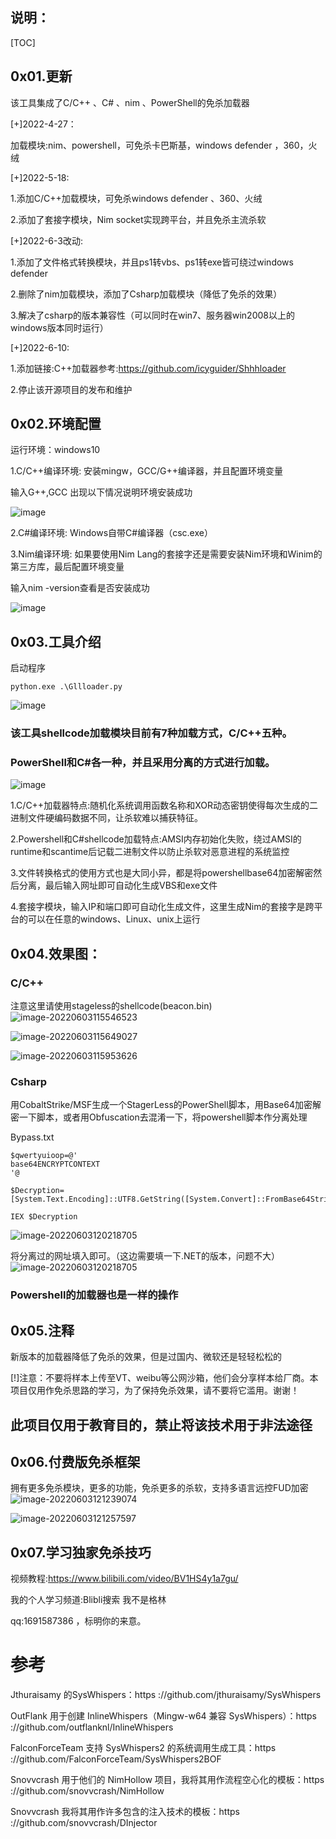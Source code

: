## 说明：


[TOC]
## 0x01.更新

该工具集成了C/C++ 、C# 、nim 、PowerShell的免杀加载器

[+]2022-4-27：

加载模块:nim、powershell，可免杀卡巴斯基，windows defender ，360，火绒

[+]2022-5-18:

1.添加C/C++加载模块，可免杀windows defender 、360、火绒

2.添加了套接字模块，Nim socket实现跨平台，并且免杀主流杀软

[+]2022-6-3改动:

1.添加了文件格式转换模块，并且ps1转vbs、ps1转exe皆可绕过windows defender

2.删除了nim加载模块，添加了Csharp加载模块（降低了免杀的效果）

3.解决了csharp的版本兼容性（可以同时在win7、服务器win2008以上的windows版本同时运行）

[+]2022-6-10:

1.添加链接:C++加载器参考:https://github.com/icyguider/Shhhloader

2.停止该开源项目的发布和维护


## 0x02.环境配置

运行环境：windows10

1.C/C++编译环境: 安装mingw，GCC/G++编译器，并且配置环境变量

输入G++,GCC 出现以下情况说明环境安装成功

![image](https://user-images.githubusercontent.com/89376703/172179649-32d3ba7d-c48b-4098-b58f-6154d2c312bf.png)

2.C#编译环境: Windows自带C#编译器（csc.exe）

3.Nim编译环境: 如果要使用Nim Lang的套接字还是需要安装Nim环境和Winim的第三方库，最后配置环境变量

输入nim -version查看是否安装成功

![image](https://user-images.githubusercontent.com/89376703/172186202-d8d2127c-d834-4bc3-8644-e8a87df14064.png)


## 0x03.工具介绍

启动程序

```
python.exe .\Gllloader.py
```

![image](https://user-images.githubusercontent.com/89376703/172190784-8a87774b-ce88-484d-93d5-936e922b16dc.png)


### 该工具shellcode加载模块目前有7种加载方式，C/C++五种。

### PowerShell和C#各一种，并且采用分离的方式进行加载。

![image](https://user-images.githubusercontent.com/89376703/172180872-f2c7204b-e5ed-47c7-a0f3-9ff5e3ed6e8d.png)

1.C/C++加载器特点:随机化系统调用函数名称和XOR动态密钥使得每次生成的二进制文件硬编码数据不同，让杀软难以捕获特征。

2.Powershell和C#shellcode加载特点:AMSI内存初始化失败，绕过AMSI的runtime和scantime后记载二进制文件以防止杀软对恶意进程的系统监控

3.文件转换格式的使用方式也是大同小异，都是将powershellbase64加密解密然后分离，最后输入网址即可自动化生成VBS和exe文件

4.套接字模块，输入IP和端口即可自动化生成文件，这里生成Nim的套接字是跨平台的可以在任意的windows、Linux、unix上运行

## 0x04.效果图：

### C/C++
注意这里请使用stageless的shellcode(beacon.bin)
![image-20220603115546523](https://user-images.githubusercontent.com/89376703/171785352-ef3ef6eb-3d7f-4e4a-89e5-85c34b757730.png)

![image-20220603115649027](https://user-images.githubusercontent.com/89376703/171785644-f5698bbe-7338-4286-adff-15d81f145a09.png)


![image-20220603115953626](https://user-images.githubusercontent.com/89376703/171785670-32590cff-2366-4ed2-97d6-00c75848ca36.png)


### Csharp

用CobaltStrike/MSF生成一个StagerLess的PowerShell脚本，用Base64加密解密一下脚本，或者用Obfuscation去混淆一下，将powershell脚本作分离处理

Bypass.txt
``` 
$qwertyuioop=@'
base64ENCRYPTCONTEXT
'@

$Decryption= [System.Text.Encoding]::UTF8.GetString([System.Convert]::FromBase64String($qwertyuioop))

IEX $Decryption 
```

![image-20220603120218705](https://user-images.githubusercontent.com/89376703/171785685-08b2e011-18c0-449b-b7c1-d2823e002aa5.png)

将分离过的网址填入即可。（这边需要填一下.NET的版本，问题不大）
![image-20220603120218705](https://user-images.githubusercontent.com/89376703/171785748-ee462a2b-c733-4708-82bd-1dab18905e51.png)



### Powershell的加载器也是一样的操作



## 0x05.注释

新版本的加载器降低了免杀的效果，但是过国内、微软还是轻轻松松的

[!]注意：不要将样本上传至VT、weibu等公网沙箱，他们会分享样本给厂商。本项目仅用作免杀思路的学习，为了保持免杀效果，请不要将它滥用。谢谢！


## 此项目仅用于教育目的，禁止将该技术用于非法途径


## 0x06.付费版免杀框架

拥有更多免杀模块，更多的功能，免杀更多的杀软，支持多语言远控FUD加密
![image-20220603121239074](https://user-images.githubusercontent.com/89376703/171785705-b2f17c5e-aec8-4d16-99a2-b6a46c51cd49.png)

![image-20220603121257597](https://user-images.githubusercontent.com/89376703/171785718-a10306e0-2793-4b75-950e-faef1743a4bb.png)



## 0x07.学习独家免杀技巧
视频教程:https://www.bilibili.com/video/BV1HS4y1a7gu/

我的个人学习频道:Blibli搜索 我不是格林

qq:1691587386 ，标明你的来意。



# 参考
Jthuraisamy 的SysWhispers：https ://github.com/jthuraisamy/SysWhispers

OutFlank 用于创建 InlineWhispers（Mingw-w64 兼容 SysWhispers）：https ://github.com/outflanknl/InlineWhispers

FalconForceTeam 支持 SysWhispers2 的系统调用生成工具：https ://github.com/FalconForceTeam/SysWhispers2BOF

Snovvcrash 用于他们的 NimHollow 项目，我将其用作流程空心化的模板：https ://github.com/snovvcrash/NimHollow

Snovvcrash 我将其用作许多包含的注入技术的模板：https ://github.com/snovvcrash/DInjector



